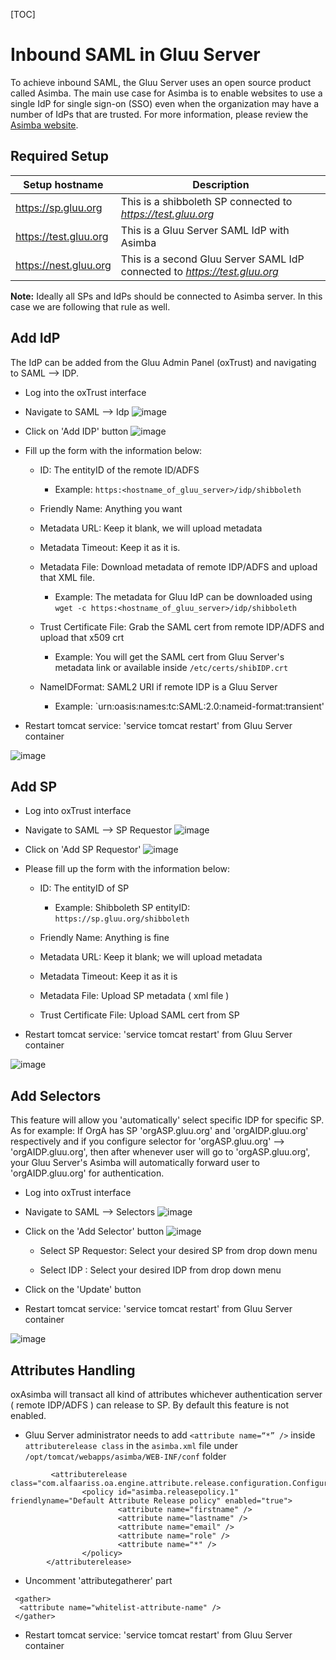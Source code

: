[TOC]
# Inbound SAML in Gluu Server

To achieve inbound SAML, the Gluu Server uses an open source product called Asimba. The main use case for Asimba is to enable websites to use a single IdP
for single sign-on (SSO) even when the organization may have a number of
IdPs that are trusted. For more information, please review the [Asimba
website](http://www.asimba.org/site/).

## Required Setup

|Setup hostname|Description|
|--------------|-----------|
|https://sp.gluu.org|This is a shibboleth SP connected to _https://test.gluu.org_|
|https://test.gluu.org| This is a Gluu Server SAML IdP with Asimba|
|https://nest.gluu.org|This is a second Gluu Server SAML IdP connected to _https://test.gluu.org_ |

**Note:** Ideally all SPs and IdPs should be connected to Asimba server. In this case we are following that rule as well.

## Add IdP
The IdP can be added from the Gluu Admin Panel (oxTrust) and navigating to SAML --> IDP.

* Log into the oxTrust interface

* Navigate to SAML --> Idp
![image](https://raw.githubusercontent.com/GluuFederation/docs/master/sources/img/2.4/asimba_idp.png)

* Click on 'Add IDP' button
![image](https://raw.githubusercontent.com/GluuFederation/docs/master/sources/img/2.4/asimba-idp_button.png)

* Fill up the form with the information below:
    
    * ID: The entityID of the remote ID/ADFS 

        - Example: `https:<hostname_of_gluu_server>/idp/shibboleth`  

    * Friendly Name: Anything you want 

    * Metadata URL: Keep it blank, we will upload metadata

    * Metadata Timeout: Keep it as it is. 

    * Metadata File: Download metadata of remote IDP/ADFS and upload that XML file. 
    
        - Example: The metadata for Gluu IdP can be downloaded using `wget -c https:<hostname_of_gluu_server>/idp/shibboleth`

    * Trust Certificate File: Grab the SAML cert from remote IDP/ADFS and upload that x509 crt

        - Example: You will get the SAML cert from Gluu Server's metadata link or available inside `/etc/certs/shibIDP.crt`

    * NameIDFormat: SAML2 URI if remote IDP is a Gluu Server

        - Example: `urn:oasis:names:tc:SAML:2.0:nameid-format:transient'

* Restart tomcat service: 'service tomcat restart' from Gluu Server container

![image](https://raw.githubusercontent.com/GluuFederation/docs/master/sources/img/2.4/add_idp.png)

## Add SP

* Log into oxTrust interface

* Navigate to SAML --> SP Requestor
![image](https://raw.githubusercontent.com/GluuFederation/docs/master/sources/img/2.4/asimba-sp_menu.png)

* Click on 'Add SP Requestor'
![image](https://raw.githubusercontent.com/GluuFederation/docs/master/sources/img/2.4/asimba-sp_addbutton.png)

* Please fill up the form with the information below:

    * ID: The entityID of SP

        - Example: Shibboleth SP entityID: `https://sp.gluu.org/shibboleth`

    * Friendly Name: Anything is fine

    * Metadata URL: Keep it blank; we will upload metadata

    * Metadata Timeout: Keep it as it is

    * Metadata File: Upload SP metadata ( xml file )

    * Trust Certificate File: Upload SAML cert from SP

* Restart tomcat service: 'service tomcat restart' from Gluu Server container

![image](https://raw.githubusercontent.com/GluuFederation/docs/master/sources/img/2.4/add_sp2mod.png)

## Add Selectors
This feature will allow you 'automatically' select specific IDP for specific SP. As for example: If OrgA has SP 'orgASP.gluu.org' and 'orgAIDP.gluu.org' respectively and if you configure selector for 'orgASP.gluu.org' –> 'orgAIDP.gluu.org', then after whenever user will go to 'orgASP.gluu.org', your Gluu Server's Asimba will automatically forward user to 'orgAIDP.gluu.org' for authentication.

* Log into oxTrust interface

* Navigate to SAML --> Selectors
![image](https://raw.githubusercontent.com/GluuFederation/docs/master/sources/img/2.4/add-selector_menu.png)

* Click on the 'Add Selector' button
![image](https://raw.githubusercontent.com/GluuFederation/docs/master/sources/img/2.4/add-selector_button.png)

    * Select SP Requestor: Select your desired SP from drop down menu

    * Select IDP : Select your desired IDP from drop down menu

* Click on the 'Update' button

* Restart tomcat service: 'service tomcat restart' from Gluu Server container

![image](https://raw.githubusercontent.com/GluuFederation/docs/master/sources/img/2.4/selector.png)

## Attributes Handling
oxAsimba will transact all kind of attributes whichever authentication server ( remote IDP/ADFS ) can release to SP. By default this feature is not enabled.

* Gluu Server administrator needs to add `<attribute name=“*” />` inside `attributerelease class` in the `asimba.xml` file under `/opt/tomcat/webapps/asimba/WEB-INF/conf` folder

```
         <attributerelease class="com.alfaariss.oa.engine.attribute.release.configuration.ConfigurationFactory">
                <policy id="asimba.releasepolicy.1" friendlyname="Default Attribute Release policy" enabled="true">
                        <attribute name="firstname" />
                        <attribute name="lastname" />
                        <attribute name="email" />
                        <attribute name="role" />
                        <attribute name="*" />
                </policy>
        </attributerelease> 
```

* Uncomment 'attributegatherer' part

```
 <gather>
  <attribute name="whitelist-attribute-name" />
 </gather> 
```

* Restart tomcat service: 'service tomcat restart' from Gluu Server container

